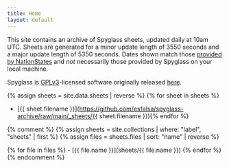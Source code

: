 ```yaml
---
title: Home
layout: default
---
```


This site contains an archive of Spyglass sheets, updated daily at 10am UTC. Sheets are generated for a minor update length of 3550 seconds and a major update length of 5350 seconds. Dates shown match those [provided by NationStates](https://www.nationstates.net/page=archive/folder=regions) and *not* necessarily those provided by Spyglass on your local machine.

Spyglass is [GPLv3](https://github.com/Derpseh/Spyglass/blob/master/LICENSE)-licensed software originally released [here](https://github.com/Derpseh/Spyglass).

{% assign sheets = site.data.sheets | reverse %}
{% for sheet in sheets %}
- [{{ sheet.filename }}](https://github.com/esfalsa/spyglass-archive/raw/main/_sheets/{{ sheet.filename }}){% endfor %}

{% comment %}
{% assign sheets = site.collections | where: "label", "sheets" | first %}
{% assign files = sheets.files | sort: "name" | reverse %}


{% for file in files %} - [{{ file.name }}](sheets/{{ file.name }})
{% endfor %}
{% endcomment %}
